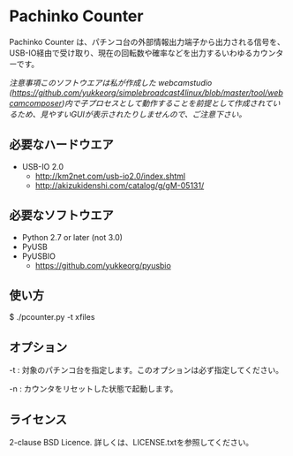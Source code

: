 Pachinko Counter
================

Pachinko Counter は、パチンコ台の外部情報出力端子から出力される信号を、USB-IO経由で受け取り、現在の回転数や確率などを出力するいわゆるカウンターです。

*注意事項このソフトウエアは私が作成した webcamstudio (https://github.com/yukkeorg/simplebroadcast4linux/blob/master/tool/webcamcomposer)内で子プロセスとして動作することを前提として作成されているため、見やすいGUIが表示されたりしませんので、ご注意下さい。*

必要なハードウエア
-----------------
- USB-IO 2.0
  - http://km2net.com/usb-io2.0/index.shtml
  - http://akizukidenshi.com/catalog/g/gM-05131/

必要なソフトウエア
-----------------
- Python 2.7 or later (not 3.0)
- PyUSB
- PyUSBIO
  - https://github.com/yukkeorg/pyusbio

使い方
------
  $ ./pcounter.py -t xfiles

オプション
----------
-t
: 対象のパチンコ台を指定します。このオプションは必ず指定してください。

-n
: カウンタをリセットした状態で起動します。

ライセンス
----------
2-clause BSD Licence.
詳しくは、LICENSE.txtを参照してください。
